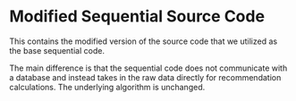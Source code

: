 # Modified Sequential Source Code
This contains the modified version of the source code that we utilized as the base sequential code.

The main difference is that the sequential code does not communicate with a database and instead takes in the raw data directly for recommendation calculations.  The underlying algorithm is unchanged.

